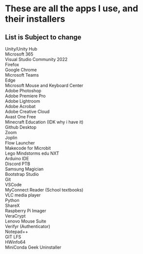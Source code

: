 

# These are all the apps I use, and their installers

## List is Subject to change

Unity/Unity Hub  
Microsoft 365  
Visual Studio Community 2022  
Firefox  
Google Chrome  
Microsoft Teams  
Edge  
Microsoft Mouse and Keyboard Center  
Adobe Photoshop  
Adobe Premiere Pro  
Adobe Lightroom  
Adobe Acrobat  
Adobe Creative Cloud  
Avast One Free  
Minecraft Education (IDK why i have it)  
Github Desktop  
Zoom  
Joplin  
Flow Launcher  
Makecode for Microbit  
Lego Mindstorms edu NXT  
Arduino IDE  
Discord PTB  
Samsung Magician  
Bootstrap Studio  
Git  
VSCode  
MyConnect Reader (School textbooks)  
VLC media player  
Python  
ShareX  
Raspberry Pi Imager  
VeraCrypt  
Lenovo Mouse Suite  
Verifyr (Authenticator)  
Notepad++  
GIT LFS  
HWinfo64  
MiniConda
Geek Uninstaller